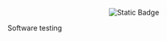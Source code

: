 <p align = "center">
  <img alt="Static Badge" src="https://img.shields.io/badge/PyCharm-2023.2.5-blue?style=plastic&logo=pycharm&logoColor=lightgreen&labelColor=black&color=grey">
</p>
Software testing
